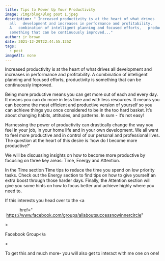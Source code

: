 ```yaml
---
title: Tips to Power Up Your Productivity
image: /img/blog/Blog post 1.jpeg
description: " Increased productivity is at the heart of what drives
  all   development and increases in performance and profitability.
  A   combination of intelligent planning and focused efforts,   productivity is
  something that can be continuously improved..."
author: jr brown
date: 2021-12-29T22:44:55.125Z
tags:
  - post
imageAlt: none
---
```

<!--StartFragment-->

Increased productivity is at the heart of what drives all development and increases in performance and profitability. A combination of intelligent planning and focused efforts, productivity is something that can be continuously improved.

Being more productive means you can get more out of each and every day. It means you can do more in less time and with less resources. It means you can become the most efficient and productive version of yourself so you can achieve things you once considered to be in the too hard basket. It’s about changing habits, attitudes, and patterns. In sum - it’s not easy!

Harnessing the power of productivity can drastically change the way you feel in your job, in your home life and in your own development. We all want to feel more productive and in control of our personal and professional lives. The question at the heart of this desire is ‘how do I become more productive?’



We will be discussing insights on how to become more productive by focusing on three key areas: Time, Energy and Attention.

In the Time section Time tips to reduce the time you spend on low priority tasks. Check out the Energy section to find tips on how to give yourself an extra boost through those harder days. Finally, the Attention section will give you some hints on how to focus better and achieve highly where you need to.

If this interests you head over to the <a

            href="  https://www.facebook.com/groups/allaboutsuccessnowinnercircle"

\>

Facebook Group</a

\>

To get this and much more- you will also get to interact with me one on one!

<!--EndFragment-->